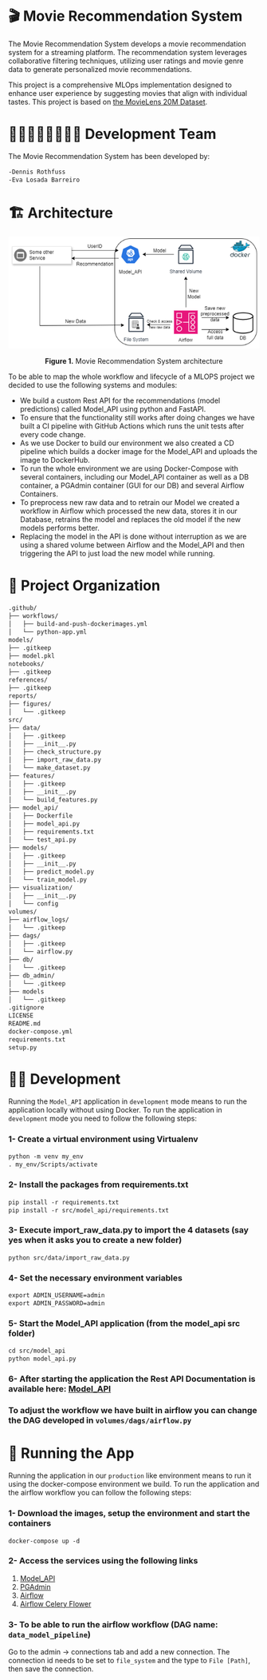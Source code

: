 🎬 Movie Recommendation System
==============================
The Movie Recommendation System develops a movie recommendation system for a streaming platform. The recommendation system leverages collaborative filtering techniques, utilizing user ratings and movie genre data to generate personalized movie recommendations.

This project is a comprehensive MLOps implementation designed to enhance user experience by suggesting movies that align with individual tastes. This project is based on [the MovieLens 20M Dataset](https://grouplens.org/datasets/movielens/20m/).

👨🏼‍💻👩‍💻👨🏻‍💻 Development Team
==============================
The Movie Recommendation System has been developed by:

    -Dennis Rothfuss
    -Eva Losada Barreiro

🏗️ Architecture
==============================
<p align="center">
    <img src="./references/Architecture.png" />
</p>
<p align="center">
    <b>Figure 1.</b> Movie Recommendation System architecture
</p>

To be able to map the whole workflow and lifecycle of a MLOPS project we decided to use the following systems and modules:
* We build a custom Rest API for the recommendations (model predictions) called Model_API using python and FastAPI.
* To ensure that the functionality still works after doing changes we have built a CI pipeline with GitHub Actions which runs the unit tests after every code change.
* As we use Docker to build our environment we also created a CD pipeline which builds a docker image for the Model_API and uploads the image to DockerHub.
* To run the whole environment we are using Docker-Compose with several containers, including our Model_API container as well as a DB container, a PGAdmin container (GUI for our DB) and several Airflow Containers.
* To preprocess new raw data and to retrain our Model we created a workflow in Airflow which processed the new data, stores it in our Database, retrains the model and replaces the old model if the new models performs better.
* Replacing the model in the API is done without interruption as we are using a shared volume between Airflow and the Model_API and then triggering the API to just load the new model while running.

📂 Project Organization
==============================

```
.github/
├── workflows/
│   ├── build-and-push-dockerimages.yml
│   └── python-app.yml
models/
├── .gitkeep
├── model.pkl
notebooks/
├── .gitkeep
references/
├── .gitkeep
reports/
├── figures/
│   └── .gitkeep
src/
├── data/
│   ├── .gitkeep
│   ├── __init__.py
│   ├── check_structure.py
│   ├── import_raw_data.py
│   └── make_dataset.py
├── features/
│   ├── .gitkeep
│   ├── __init__.py
│   └── build_features.py
├── model_api/
│   ├── Dockerfile
│   ├── model_api.py
│   ├── requirements.txt
│   └── test_api.py
├── models/
│   ├── .gitkeep
│   ├── __init__.py
│   ├── predict_model.py
│   └── train_model.py
├── visualization/
│   ├── __init__.py
│   └── config
volumes/
├── airflow_logs/
│   └── .gitkeep
├── dags/
│   ├── .gitkeep
│   └── airflow.py
├── db/
│   └── .gitkeep
├── db_admin/
│   └── .gitkeep
├── models
│   └── .gitkeep
.gitignore
LICENSE
README.md
docker-compose.yml
requirements.txt
setup.py

```

👩‍💻 Development
==============================
Running the `Model_API` application in `development` mode means to run the application locally without using Docker.
To run the application in `development` mode you need to follow the following steps:

### 1- Create a virtual environment using Virtualenv

    python -m venv my_env
    . my_env/Scripts/activate

### 2- Install the packages from requirements.txt

    pip install -r requirements.txt
    pip install -r src/model_api/requirements.txt 

### 3- Execute import_raw_data.py to import the 4 datasets (say yes when it asks you to create a new folder)

    python src/data/import_raw_data.py 

### 4- Set the necessary environment variables

    export ADMIN_USERNAME=admin
    export ADMIN_PASSWORD=admin

### 5- Start the Model_API application (from the model_api src folder)

    cd src/model_api
    python model_api.py

### 6- After starting the application the Rest API Documentation is available here: [Model_API](http://localhost:8000/docs)

### To adjust the workflow we have built in airflow you can change the DAG developed in `volumes/dags/airflow.py`

👟 Running the App
==============================
Running the application in our `production` like environment means to run it using the docker-compose environment we build.
To run the application and the airflow workflow you can follow the following steps:

### 1- Download the images, setup the environment and start the containers

    docker-compose up -d

### 2- Access the services using the following links
1. [Model_API](http://localhost:8889/docs)
2. [PGAdmin](http://localhost:8888)
3. [Airflow](http://localhost:8080)
4. [Airflow Celery Flower](http://localhost:5555)

### 3- To be able to run the airflow workflow (DAG name: `data_model_pipeline`)
Go to the admin -> connections tab and add a new connection. The connection id needs to be set to `file_system` and the type to `File [Path]`, then save the connection.
